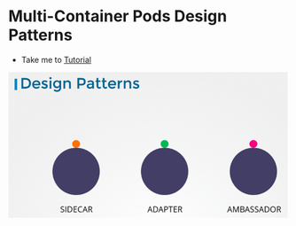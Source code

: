 # Multi-Container Pods Design Patterns
  - Take me to [Tutorial](https://kodekloud.com/courses/certified-kubernetes-administrator-with-practice-tests/lectures/10589174)
  
  ![dp](../../images/dp.PNG)
  
